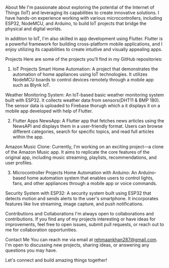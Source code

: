About Me
I'm passionate about exploring the potential of the Internet of Things (IoT) and leveraging its capabilities to create innovative solutions. I have hands-on experience working with various microcontrollers, including ESP32, NodeMCU, and Arduino, to build IoT projects that bridge the physical and digital worlds.

In addition to IoT, I'm also skilled in app development using Flutter. Flutter is a powerful framework for building cross-platform mobile applications, and I enjoy utilizing its capabilities to create intuitive and visually appealing apps.

Projects
Here are some of the projects you'll find in my GitHub repositories:

1. IoT Projects
Smart Home Automation: A project that demonstrates the automation of home appliances using IoT technologies. It utilizes NodeMCU boards to control devices remotely through a mobile app such as Blynk IoT.

Weather Monitoring System: An IoT-based basic weather monitoring system built with ESP32. It collects weather data from sensors(DHT11 & BMP 180). The sensor data is uploaded to Firebase thorugh which a it displays it on a mobile app developed with help of Flutter.

2. Flutter Apps
NewsApp: A Flutter app that fetches news articles using the NewsAPI and displays them in a user-friendly format. Users can browse different categories, search for specific topics, and read full articles within the app.

Amazon Music Clone: Currently, I'm working on an exciting project—a clone of the Amazon Music app. It aims to replicate the core features of the original app, including music streaming, playlists, recommendations, and user profiles.

3. Microcontroller Projects
Home Automation with Arduino: An Arduino-based home automation system that enables users to control lights, fans, and other appliances through a mobile app or voice commands.

Security System with ESP32: A security system built using ESP32 that detects motion and sends alerts to the user's smartphone. It incorporates features like live streaming, image capture, and push notifications.

Contributions and Collaborations
I'm always open to collaborations and contributions. If you find any of my projects interesting or have ideas for improvements, feel free to open issues, submit pull requests, or reach out to me for collaboration opportunities.

Contact Me
You can reach me via email at rehmaankhan287@gmail.com. I'm open to discussing new projects, sharing ideas, or answering any questions you may have.

Let's connect and build amazing things together!
<!---
irehmaan/irehmaan is a ✨ special ✨ repository because its `README.md` (this file) appears on your GitHub profile.
You can click the Preview link to take a look at your changes.
--->
